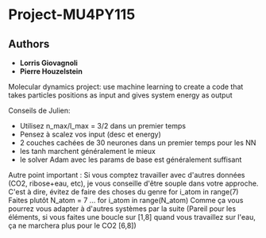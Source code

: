 # Project-MU4PY115

## Authors

* **Lorris Giovagnoli**
* **Pierre Houzelstein**

Molecular dynamics project: use machine learning to create a code that takes particles positions as input and gives system energy as output

Conseils de Julien:



 - Utilisez n_max/l_max = 3/2 dans un premier temps
 - Pensez à scalez vos input (desc et energy)
 - 2 couches cachées de 30 neurones dans un premier temps pour les NN
 - les tanh marchent généralement le mieux
 - le solver Adam avec les params de base est généralement suffisant

Autre point important :
Si vous comptez travailler avec d'autres données (CO2, ribose+eau, etc), je vous conseille d'être souple dans votre approche.
C'est à dire, évitez de faire des choses du genre 
for i_atom in range(7)
Faites plutôt
N_atom = 7
...
for i_atom in range(N_atom)
Comme ça vous pourrez vous adapter à d'autres systèmes par la suite
(Pareil pour les éléments, si vous faites une boucle sur [1,8] quand vous travaillez sur l'eau, ça ne marchera plus pour le CO2 [6,8])
